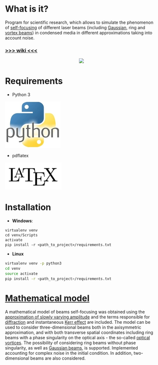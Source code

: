 # What is it?

Program for scientific research, which allows to simulate the phenomenon of [self-focusing](https://en.wikipedia.org/wiki/Self-focusing) of different laser beams (including [Gaussian](https://en.wikipedia.org/wiki/Gaussian_beam), ring and [vortex beams](https://en.wikipedia.org/wiki/Optical_vortex)) in condensed media in different approximations taking into account noise.

### [**>>> wiki <<<**](https://github.com/VasilyevEvgeny/self-focusing/wiki)
  
<p align="center">
<img src=resources/demonstration.gif>
</p>

# Requirements

* Python 3

![python](resources/python.jpg)

* pdflatex

![latex](resources/latex.png)

# Installation

* **Windows**:
```pwsh
virtualenv venv
cd venv/Scripts
activate
pip install -r <path_to_project>/requirements.txt
```

* **Linux**
```bash
virtualenv venv -p python3
cd venv
source activate
pip install -r <path_to_project>/requirements.txt
```

# [Mathematical model](math_model/math_model.pdf)

A mathematical model of beams self-focusing was obtained using the [approximation of slowly varying amplitude](https://en.wikipedia.org/wiki/Slowly_varying_envelope_approximation) and the terms responsible for [diffraction](https://en.wikipedia.org/wiki/Diffraction) and instantaneous [Kerr effect](https://en.wikipedia.org/wiki/Kerr_effect) are included. The model can be used to consider three-dimensional beams both in the axisymmetric approximation, and with both transverse spatial coordinates including ring beams with a phase singularity on the optical axis - the so-called [optical vortices](https://en.wikipedia.org/wiki/Optical_vortex). The possibility of considering ring beams without phase singularity, as well as [Gaussian beams](https://en.wikipedia.org/wiki/Gaussian_beam), is supported. Implemented accounting for complex noise in the initial condition. In addition, two-dimensional beams are also considered.
